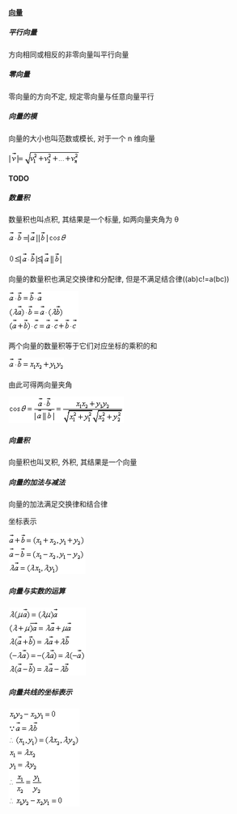 #### [向量](https://zh.wikipedia.org/wiki/%E5%90%91%E9%87%8F)

##### 平行向量

方向相同或相反的非零向量叫平行向量



##### 零向量

零向量的方向不定, 规定零向量与任意向量平行



##### 向量的模

向量的大小也叫范数或模长, 对于一个 n 维向量

![la1](./images/la1.gif)

**TODO**



##### 数量积

数量积也叫点积, 其结果是一个标量, 如两向量夹角为 θ

![la0](./images/la0.gif)

![la5](./images/la5.gif)

向量的数量积也满足交换律和分配律, 但是不满足结合律((ab)c!=a(bc))

![la6](./images/la6.gif)

两个向量的数量积等于它们对应坐标的乘积的和

![la7](./images/la7.gif)

由此可得两向量夹角

![la8](./images/la8.gif)



##### 向量积

向量积也叫叉积, 外积, 其结果是一个向量



##### 向量的加法与减法

向量的加法满足交换律和结合律

坐标表示

![la3](./images/la3.gif)



##### 向量与实数的运算

![la2](./images/la2.gif)



##### 向量共线的坐标表示

![la4](./images/la4.gif)